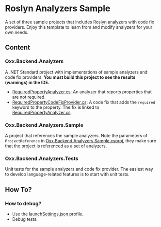 # Roslyn Analyzers Sample

A set of three sample projects that includes Roslyn analyzers with code fix providers. Enjoy this template to learn from and modify analyzers for your own needs.

## Content
### Oxx.Backend.Analyzers
A .NET Standard project with implementations of sample analyzers and code fix providers.
**You must build this project to see the results (warnings) in the IDE.**

- [RequiredPropertyAnalyzer.cs](RequiredPropertyAnalyzer.cs): An analyzer that reports properties that are not required.
- [RequiredPropertyCodeFixProvider.cs](RequiredPropertyCodeFixProvider.cs): A code fix that adds the `required` keyword to the property. The fix is linked to [RequiredPropertyAnalyzer.cs](RequiredPropertyAnalyzer.cs).

### Oxx.Backend.Analyzers.Sample
A project that references the sample analyzers. Note the parameters of `ProjectReference` in [Oxx.Backend.Analyzers.Sample.csproj](../Oxx.Backend.Analyzers.Sample/Oxx.Backend.Analyzers.Sample.csproj), they make sure that the project is referenced as a set of analyzers. 

### Oxx.Backend.Analyzers.Tests
Unit tests for the sample analyzers and code fix provider. The easiest way to develop language-related features is to start with unit tests.

## How To?
### How to debug?
- Use the [launchSettings.json](Properties/launchSettings.json) profile.
- Debug tests.